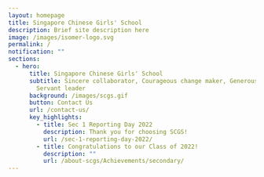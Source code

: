 ```yaml
---
layout: homepage
title: Singapore Chinese Girls' School
description: Brief site description here
image: /images/isomer-logo.svg
permalink: /
notification: ""
sections:
  - hero:
      title: Singapore Chinese Girls' School
      subtitle: Sincere collaborator, Courageous change maker, Generous contributor,
        Servant leader
      background: /images/scgs.gif
      button: Contact Us
      url: /contact-us/
      key_highlights:
        - title: Sec 1 Reporting Day 2022
          description: Thank you for choosing SCGS!
          url: /sec-1-reporting-day-2022/
        - title: Congratulations to our Class of 2022!
          description: ""
          url: /about-scgs/Achievements/secondary/
---
```

